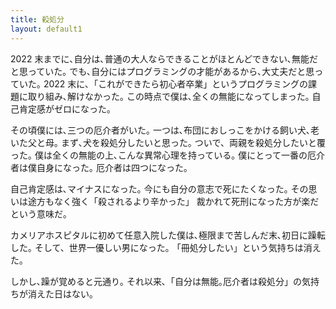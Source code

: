 ```yaml
---
title: 殺処分
layout: default1
---
```

2022 末までに､自分は､普通の大人ならできることがほとんどできない､無能だと思っていた｡
でも､自分にはプログラミングの才能があるから､大丈夫だと思っていた｡
2022 末に､「これができたら初心者卒業」というプログラミングの課題に取り組み､解けなかった｡
この時点で僕は､全くの無能になってしまった｡
自己肯定感がゼロになった｡

その頃僕には､三つの厄介者がいた｡
一つは､布団におしっこをかける飼い犬､老いた父と母｡
まず､犬を殺処分したいと思った｡
ついで、両親を殺処分したいと覆った｡
僕は全くの無能の上､こんな異常心理を持っている｡
僕にとって一番の厄介者は僕自身になった｡
厄介者は四つになった｡

自己肯定感は､マイナスになった｡
今にも自分の意志で死にたくなった｡
その思いは途方もなく強く「殺されるより辛かった」
裁かれて死刑になった方が楽だという意味だ｡

カメリアホスピタルに初めて任意入院した僕は､極限まで苦しんだ末､初日に躁転した｡
そして、世界一優しい男になった｡
「冊処分したい」という気持ちは消えた｡

しかし､躁が覚めると元通り｡
それ以来､「自分は無能｡厄介者は殺処分」の気持ちが消えた日はない｡